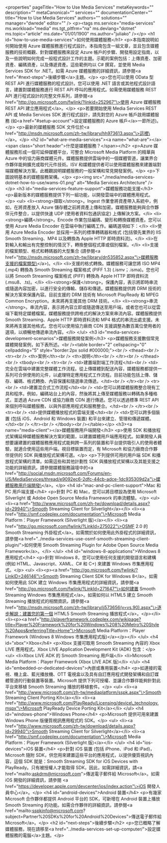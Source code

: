 \<properties" pageTitle="How to Use Media Services" metaKeywords="" description="" metaCanonical="" services="" documentationCenter="" title="How to Use Media Services" authors="" solutions="" manager="dwrede" editor="" /\> \<p\>\<tags ms.service="media-services" ms.workload="media" ms.tgt\_pltfrm="na" ms.devlang="dotnet" ms.topic="article" ms.date="01/01/1900" ms.author="juliako" /\>\</p\> \<h1 id="how-to-use-media-services"\>如何使用媒體服務\</h1\> \<p\>本指南說明如何開始使用 Azure 媒體服務進行程式設計。本指南包含一組文章，並且包含媒體服務的技術概觀、針對媒體服務來設定 Azure 帳戶的步驟、開發用設定指南，以及一些說明如何完成一般程式設計工作的主題。示範的案例包括：上傳資產、加密資產、編碼資產，以及傳遞資產。這些範例均以 C# 撰寫，並使用 Media Services SDK for .NET。如需 Azure 媒體服務的詳細資訊，請參閱\<a href="\#next-steps"\>後續步驟\</a\>主題。\</p\> \<p\>您也可以使用 OData 型 REST API 進行媒體服務的程式設計。您可以使用 .NET 語言或其他程式設計語言，建置對媒體服務進行 REST API 呼叫的應用程式。如需使用媒體服務 REST API 進行程式設計的完整文件系列，請參閱\<a href="http://go.microsoft.com/fwlink/?linkid=252967"\>使用 Azure 媒體服務 REST API 建立應用程式\</a\>。\</p\> \<p\>若要開始使用 Media Services REST API 或 Media Services SDK 進行程式設計，請先對您的 Azure 帳戶啟用媒體服務 (如\<a href="\#setup-account"\>設定媒體服務的 Azure 帳戶\</a\>一節所述)。\</p\> \<p\>最新的媒體服務 SDK 文件位於\<a href="http://msdn.microsoft.com/zh-tw/library/hh973613.aspx"\>這裡\</a\>。\</p\> \<h2 id="what-are-media-services"\>\<a name="what-are"\>\</a\>\<span class="short header"\>什麼是媒體服務？\</span\>\</h2\> \<p\>Azure 媒體服務形成一個可延伸媒體平台，可整合 Microsoft Media Platform 的精華與 Azure 中的協力廠商媒體元件。媒體服務提供雲端中的一個媒體管道，讓業界合作夥伴能夠擴充或取代元件技術。ISV 和媒體提供者可以使用媒體服務來建置端對端媒體解決方案。此概觀說明媒體服務的一般架構和常見開發案例。\</p\> \<p\>下圖說明基本的媒體服務架構。\</p\> \<p\>\<img src="./media/media-services-dotnet-how-to-use/wams-01.png" alt="Media Services Architecture" /\>\</p\> \<h3 id="media-services-feature-support"\>媒體服務功能支援\</h3\> \<p\>最新版本的媒體服務提供下列一組功能，以開發雲端中的媒體應用程式。\</p\> \<ul\> \<li\>\<strong\>擷取\</strong\>。Ingest 作業會將資產帶入系統中，例如，在將資產放入 Azure 儲存體之前將資產上傳和加密。媒體服務能夠與合作夥伴元件整合，以提供快速 UDP (使用者資料包通訊協定) 上傳解決方案。\</li\> \<li\>\<strong\>編碼\</strong\>。Encode 作業包括編碼、變形和轉換媒體資產。您可以使用 Azure Media Encoder 在雲端中執行編碼工作。編碼選項如下：\</li\> \<li\>使用 Azure Media Encoder 並採用一系列的標準轉碼器和格式 (包括領先業界的 IIS Smooth Streaming、MP4 以及轉換為 Apple HTTP 即時資料流)。\</li\> \<li\>在對輸入和輸出有完整控制的情況下，轉換整個程式庫或個別檔案。\</li\> \<li\>支援的檔案類型、格式和轉碼器的大型集合 (請參閱\<a href="http://msdn.microsoft.com/zh-tw/library/dn535852.aspx"\>媒體服務支援的檔案類型\</a\>)。\</li\> \<li\>支援的格式轉換。媒體服務可讓您將 ISO MP4 (.mp4) 轉換為 Smooth Streaming 檔案格式 (PIFF 1.3) (.ismv；.isma)。您也可以將 Smooth Streaming 檔案格式 (PIFF) 轉換為 Apple HTTP 即時資料流 (.msu8、.ts)。\</li\> \<li\>\<strong\>保護\</strong\>。保護內容，表示將即時串流或隨選內容加密，以進行安全的傳輸、儲存和傳遞。媒體服務提供跨 DRM 技術的解決方案來保護內容。目前支援的 DRM 技術有 Microsoft PlayReady 和 MPEG Common Encryption。未來將再支援其他 DRM 技術。\</li\> \<li\>\<strong\>串流\</strong\>。串流內容，表示將內容立即或隨選傳送至用戶端，或者您也可以從雲端下載特定媒體檔案。媒體服務提供跨格式的解決方案來串流內容。媒體服務提供 Smooth Streaming、Apple HTTP 即時資料流和 MP4 格式的串流出處支援。未來將再支援其他格式。您也可以使用協力廠商 CDN 支援調整為數百萬位使用者的選項，以順暢地傳遞串流內容。\</li\> \</ul\> \<h3 id="media-services-development-scenarios"\>媒體服務開發案例\</h3\> \<p\>媒體服務支援數個常見媒體開發案例，如下表所述。\<br /\>\<table border="2" cellspacing="0" cellpadding="5" style="border:2px solid \#000000;"\>\<br /\> \<thead\>\<br /\> \<tr\>\<br /\> \<th\>案例\</th\>\<br /\> \<th\>說明\</th\>\<br /\> \</tr\>\<br /\> \</thead\>\<br /\> \<tbody\>\<br /\> \<tr\>\<br /\> \<td\>建置端對端工作流程\</td\>\<br /\> \<td\>完全在雲端中建置完整媒體工作流程。從上傳媒體到配送內容，媒體服務都提供一系列可合併使用的元件，以處理特定應用程式工作流程。目前功能包括上傳、儲存、編碼、格式轉換、內容保護和隨選串流傳遞。\</td\>\<br /\> \</tr\>\<br /\> \<tr\>\<br /\> \<td\>建置混合式工作流程\</td\>\<br /\> \<td\>您可以將媒體服務整合現有工具和程序。例如，編碼站台上的內容，然後將其上傳至媒體服務以轉碼為多種格式，並透過 Azure CDN 或協力廠商 CDN 進行傳遞。您可以透過標準 REST API 來個別呼叫媒體服務，以與外部應用程式和服務整合。\</td\>\<br /\> \</tr\>\<br /\> \<tr\>\<br /\> \<td\>提供媒體播放程式的雲端支援\</td\>\<br /\> \<td\>您可以跨多個裝置 (包括 iOS、Android 和 Windows 裝置) 和平台來建立、管理和傳遞媒體。\</td\>\<br /\> \</tr\>\<br /\> \</tbody\>\<br /\>\</table\>\</p\> \<h3\>\<a name="media-client"\>\</a\>媒體服務用戶端開發\</h3\> \<p\>使用 SDK 和播放程式架構延伸媒體服務解決方案的範圍，以建置媒體用戶端應用程式。如果開發人員想要讓建置的媒體服務應用程式能夠跨一系列的裝置和平台提供吸引人的使用者體驗，就適合使用這些用戶端。視目標裝置而定，有 Microsoft 和協力廠商合作夥伴提供的 SDK 與播放程式架構可選。\</p\> \<p\>下列提供可用的用戶端 SDK 和播放程式架構的清單。如需這些和其他計劃性 SDK 與播放程式架構以及其能支援之功能的詳細資訊，請參閱媒體服務論壇中的\<a href="http://social.msdn.microsoft.com/Forums/en-US/MediaServices/thread/e9092ec6-2dfc-44cb-adce-1dc935309d2a"\>媒體服務用戶端開發\</a\>。\</p\> \<h4 id="mac-and-pc-client-support"\>Mac 和 PC 用戶端支援\</h4\> \<p\>針對 PC 和 Mac，您可以將目標設為使用 Microsoft Silverlight 或 Adobe Open Source Media Framework 的串流體驗。\</p\> \<ul\> \<li\>\<a href="http://www.microsoft.com/zh-tw/download/details.aspx?id=29940"\>Smooth Streaming Client for Silverlight\</a\>\</li\> \<li\>\<a href="http://smf.codeplex.com/documentation"\>Microsoft Media Platform：Player Framework (Silverlight 版)\</a\>\</li\> \<li\>\<a href="http://go.microsoft.com/fwlink/?LinkId=275022"\>OSMF 2.0 的 Smooth Streaming 外掛程式\</a\>。如需關於如何使用此外掛程式的詳細資訊，請參閱\<a href="../media-services-use-osmf-smooth-streaming-client-plugin/"\>如何使用 Smooth Streaming Plugin for Adobe Open Source Media Framework\</a\>。\</li\> \</ul\> \<h4 id="windows-8-applications"\>Windows 8 應用程式\</h4\> \<p\>針對 Windows 8，您可以使用任何支援的開發語言和建構 (例如 HTML、Javascript、XAML、C# 和 C+) 來建置 Windows 市集應用程式。\</p\> \<ul\> \<li\>\<p\>\<a href="http://go.microsoft.com/fwlink/?LinkID=246146"\>Smooth Streaming Client SDK for Windows 8\</a\>。如需如何使用此 SDK 建立 Windows 市集應用程式的詳細資訊，請參閱\<a href="http://go.microsoft.com/fwlink/?LinkId=271647"\>如何建置 Smooth Streaming Windows 市集應用程式\</a\>。如需如何以 HTML5 建立 Smooth Streaming 播放程式的相關資訊，請參閱\<a href="http://msdn.microsoft.com/zh-tw/library/jj573656(v=vs.90).aspx"\>逐步解說：建置您的第一個 HTML5 Smooth Streaming 播放程式\</a\>。\</p\>\</li\> \<li\>\<p\>\<a href="http://playerframework.codeplex.com/wikipage?title=Player%20Framework%20for%20Windows%208%20Metro%20Style%20Apps&referringTitle=Home"\>Microsoft Media Platform：Player Framework (Windows 8 Windows 市集應用程式版)\</a\>\</p\>\</li\> \</ul\> \<h4 id="xbox"\>Xbox\</h4\> \<p\>Xbox 支援可取用 Smooth Streaming 內容的 Xbox LIVE 應用程式。Xbox LIVE Application Development Kit (ADK) 包含：\</p\> \<ul\> \<li\>Xbox LIVE ADK 的 Smooth Streaming 用戶端\</li\> \<li\>Microsoft Media Platform：Player Framework (Xbox LIVE ADK 版)\</li\> \</ul\> \<h4 id="embedded-or-dedicated-devices"\>內嵌或專用裝置\</h4\> \<p\>如連接的電視、機上盒、藍光播放機、OTT 電視盒以及具有自訂應用程式開發架構和自訂媒體管道的行動裝置等裝置。Microsoft 提供下列可授權、並讓合作夥伴能夠針對此平台來移植 Smooth Streaming 播放的移植套件。\</p\> \<ul\> \<li\>\<a href="http://www.microsoft.com/zh-tw/mediaplatform/sspk.aspx"\>Smooth Streaming Client Porting Kit\</a\>\</li\> \<li\>\<a href="http://www.microsoft.com/PlayReady/Licensing/device\_technology.mspx"\>Microsoft PlayReady Device Porting Kit\</a\>\</li\> \</ul\> \<h4 id="windows-phone"\>Windows Phone\</h4\> \<p\>Microsoft 提供可用來建置 Windows Phone 版優質視訊應用程式的 SDK。\</p\> \<ul\> \<li\>\<a href="http://www.microsoft.com/zh-tw/download/details.aspx?id=29940"\>Smooth Streaming Client for Silverlight\</a\>\</li\> \<li\>\<a href="http://smf.codeplex.com/documentation"\>Microsoft Media Platform：Player Framework (Silverlight 版)\</a\>\</li\> \</ul\> \<h4 id="ios-devices"\>iOS 裝置\</h4\> \<p\>針對 iOS 裝置 (包括 iPhone、iPod 和 iPad)，Microsoft 隨附 SDK，供您用來建置這些平台的應用程式，以提供優質視訊內容，這個 SDK 就是：Smooth Streaming SDK for iOS Devices with PlayReady。只有被授權人才能取得 SDK，因此，如需詳細資訊，請\<a href="mailto:askdrm@microsoft.com"\>傳送電子郵件給 Microsoft\</a\>。如需 iOS 開發的詳細資訊，請參閱 \<a href="https://developer.apple.com/devcenter/ios/index.action"\>iOS 開發人員中心\</a\>。\</p\> \<h4 id="android-devices"\>Android 裝置\</h4\> \<p\>有幾家 Microsoft 合作夥伴都提供 Android 平台的 SDK，可新增在 Android 裝置上播放 Smooth Streaming 的功能。如需合作夥伴的詳細資訊，請參閱\<a href="mailto:sspkinfo@microsoft.com?subject=Partner%20SDKs%20for%20Android%20Devices"\>傳送電子郵件給 Microsoft\</a\>。\</p\> \<h2 id="next-steps"\>後續步驟\</h2\> \<p\>您已概略了解媒體服務，現在請移至\<a href="../media-services-set-up-computer/"\>設定媒體服務的電腦\</a\>主題。\</p\>
